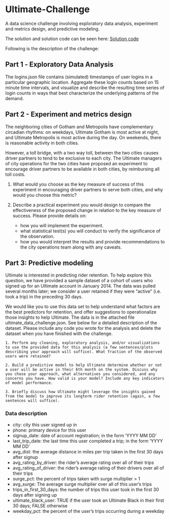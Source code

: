 # Ultimate-Challenge
A data science challenge involving exploratory data analysis, experiment and metrics design, and predictive modeling.

The solution and solution code can be seen here: [Solution code](https://github.com/koshika15/Ultimate-Challenge/blob/master/Ultimate_data_challenge_solution%20code.ipynb)

Following is the description of the challenge:

## Part 1 ‑ Exploratory Data Analysis

The logins.json file contains (simulated) timestamps of user logins in a particular geographic location. Aggregate these login counts based on 15 minute time intervals, and visualize and describe the resulting time series of login counts in ways that best characterize the underlying patterns of the demand.

## Part 2 - Experiment and metrics design

The neighboring cities of Gotham and Metropolis have complementary circadian rhythms: on weekdays, Ultimate Gotham is most active at night, and Ultimate Metropolis is most active during the day. On weekends, there is reasonable activity in both cities.

However, a toll bridge, with a two way toll, between the two cities causes driver partners to tend to be exclusive to each city. The Ultimate managers of city operations for the two cities have proposed an experiment to encourage driver partners to be available in both cities, by reimbursing all toll costs.

1. What would you choose as the key measure of success of this experiment in encouraging driver partners to serve both cities, and why would you choose this metric?

2. Describe a practical experiment you would design to compare the effectiveness of the proposed change in relation to the key measure of success. Please provide details on:
    * how you will implement the experiment.
    * what statistical test(s) you will conduct to verify the significance of the observation.
    * how you would interpret the results and provide recommendations to the city operations team along with any caveats.

## Part 3: Predictive modeling

Ultimate is interested in predicting rider retention. To help explore this question, we have provided a sample dataset of a cohort of users who signed up for an Ultimate account in January 2014. The data was pulled several months later; we consider a user retained if they were “active” (i.e. took a trip) in the preceding 30 days.

We would like you to use this data set to help understand what factors are the best predictors for retention, and offer suggestions to operationalize those insights to help Ultimate.
The data is in the attached file ultimate_data_challenge.json. See below for a detailed description of the dataset. Please include any code you wrote for the analysis and delete the dataset when you have finished with the challenge.

    1. Perform any cleaning, exploratory analysis, and/or visualizations to use the provided data for this analysis (a few sentences/plots describing your approach will suffice). What fraction of the observed users were retained?

    2. Build a predictive model to help Ultimate determine whether or not a user will be active in their 6th month on the system. Discuss why you chose your approach, what alternatives you considered, and any concerns you have. How valid is your model? Include any key indicators of model performance.

    3. Briefly discuss how Ultimate might leverage the insights gained from the model to improve its longterm rider retention (again, a few sentences will suffice).
    
### Data description

* city: city this user signed up in
* phone: primary device for this user
* signup_date: date of account registration; in the form ‘YYYY MM DD’
* last_trip_date: the last time this user completed a trip; in the form ‘YYYY MM DD’
* avg_dist: the average distance in miles per trip taken in the first 30 days after signup
* avg_rating_by_driver: the rider’s average rating over all of their trips
* avg_rating_of_driver: the rider’s average rating of their drivers over all of their trips
* surge_pct: the percent of trips taken with surge multiplier > 1
* avg_surge: The average surge multiplier over all of this user’s trips
* trips_in_first_30_days: the number of trips this user took in the first 30 days after signing up
* ultimate_black_user: TRUE if the user took an Ultimate Black in their first 30 days; FALSE otherwise
* weekday_pct: the percent of the user’s trips occurring during a weekday
